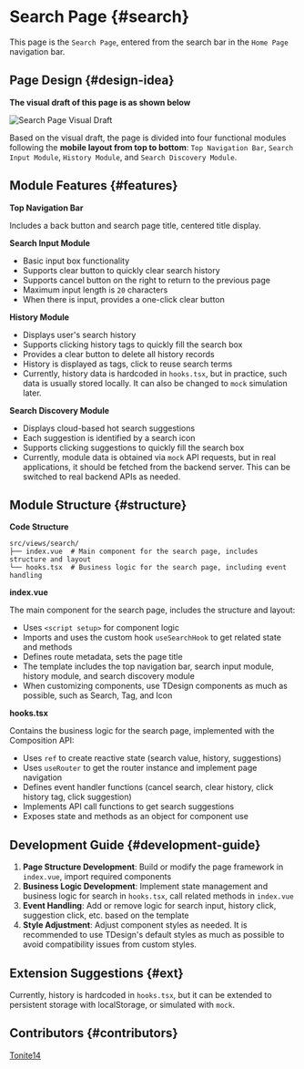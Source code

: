 # Search Page {#search}

This page is the `Search Page`, entered from the search bar in the `Home Page` navigation bar.

## Page Design {#design-idea}

**The visual draft of this page is as shown below**

![Search Page Visual Draft](/images/search.png)

Based on the visual draft, the page is divided into four functional modules following the **mobile layout from top to bottom**: `Top Navigation Bar`, `Search Input Module`, `History Module`, and `Search Discovery Module`.

## Module Features {#features}

**Top Navigation Bar**

Includes a back button and search page title, centered title display.

**Search Input Module**

- Basic input box functionality
- Supports clear button to quickly clear search history
- Supports cancel button on the right to return to the previous page
- Maximum input length is `20` characters
- When there is input, provides a one-click clear button

**History Module**

- Displays user's search history
- Supports clicking history tags to quickly fill the search box
- Provides a clear button to delete all history records
- History is displayed as tags, click to reuse search terms
- Currently, history data is hardcoded in `hooks.tsx`, but in practice, such data is usually stored locally. It can also be changed to `mock` simulation later.

**Search Discovery Module**

- Displays cloud-based hot search suggestions
- Each suggestion is identified by a search icon
- Supports clicking suggestions to quickly fill the search box
- Currently, module data is obtained via `mock` API requests, but in real applications, it should be fetched from the backend server. This can be switched to real backend APIs as needed.

## Module Structure {#structure}

**Code Structure**

```
src/views/search/
├── index.vue  # Main component for the search page, includes structure and layout
└── hooks.tsx  # Business logic for the search page, including event handling
```

**index.vue**

The main component for the search page, includes the structure and layout:
- Uses `<script setup>` for component logic
- Imports and uses the custom hook `useSearchHook` to get related state and methods
- Defines route metadata, sets the page title
- The template includes the top navigation bar, search input module, history module, and search discovery module
- When customizing components, use TDesign components as much as possible, such as Search, Tag, and Icon

**hooks.tsx**

Contains the business logic for the search page, implemented with the Composition API:
- Uses `ref` to create reactive state (search value, history, suggestions)
- Uses `useRouter` to get the router instance and implement page navigation
- Defines event handler functions (cancel search, clear history, click history tag, click suggestion)
- Implements API call functions to get search suggestions
- Exposes state and methods as an object for component use

## Development Guide {#development-guide}

1. **Page Structure Development**: Build or modify the page framework in `index.vue`, import required components
2. **Business Logic Development**: Implement state management and business logic for search in `hooks.tsx`, call related methods in `index.vue`
3. **Event Handling**: Add or remove logic for search input, history click, suggestion click, etc. based on the template
4. **Style Adjustment**: Adjust component styles as needed. It is recommended to use TDesign's default styles as much as possible to avoid compatibility issues from custom styles.

## Extension Suggestions {#ext}

Currently, history is hardcoded in `hooks.tsx`, but it can be extended to persistent storage with localStorage, or simulated with `mock`.

## Contributors {#contributors}

[Tonite14](https://github.com/Tonite14)
